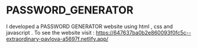 # PASSWORD_GENERATOR
I developed a PASSWORD GENERATOR website using html , css and javascript . To see the website visit :  https://647637ba0b2e860093f0fc5c--extraordinary-pavlova-a5697f.netlify.app/
